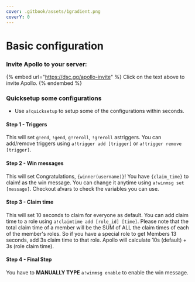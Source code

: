 ```yaml
---
cover: .gitbook/assets/1gradient.png
coverY: 0
---
```


# Basic configuration

### Invite Apollo to your server:

{% embed url="https://dsc.gg/apollo-invite" %}
Click on the text above to invite Apollo.
{% endembed %}

### Quicksetup some configurations

* Use `a!quicksetup` to setup some of the configurations within seconds.

#### Step 1 - Triggers

This will set `g!end`, `!gend`, `g!reroll`, `!greroll` astriggers. You can add/remove triggers using `a!trigger add [trigger]` or `a!trigger remove [trigger]`.

#### Step 2 - Win messages

This will set Congratulations, `{winner(username)}`! You have `{claim_time}` to claim! as the win message. You can change it anytime using `a!winmsg set [message]`. Checkout a!vars to check the variables you can use.

#### Step 3 - Claim time

This will set 10 seconds to claim for everyone as default. You can add claim time to a role using `a!claimtime add [role_id] [time]`. Please note that the total claim time of a member will be the SUM of ALL the claim times of each of the member's roles. So if you have a special role to get Members 13 seconds, add 3s claim time to that role. Apollo will calculate 10s (default) + 3s (role claim time).

#### Step 4 - Final Step

You have to **MANUALLY TYPE** `a!winmsg enable` to enable the win message.
